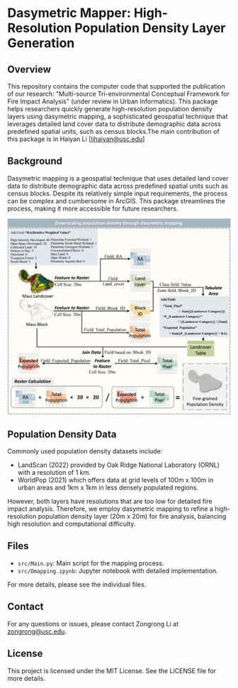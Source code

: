 
# Dasymetric Mapper: High-Resolution Population Density Layer Generation

## Overview
This repository contains the computer code that supported the publication of our research: "Multi-source Tri-environmental Conceptual Framework for Fire Impact Analysis" (under review in Urban Informatics). This package helps researchers quickly generate high-resolution population density layers using dasymetric mapping, a sophisticated geospatial technique that leverages detailed land cover data to distribute demographic data across predefined spatial units, such as census blocks.The main contribution of this package is in Haiyan Li [lihaiyan@usc.edu]
## Background
Dasymetric mapping is a geospatial technique that uses detailed land cover data to distribute demographic data across predefined spatial units such as census blocks. Despite its relatively simple input requirements, the process can be complex and cumbersome in ArcGIS. This package streamlines the process, making it more accessible for future researchers.

![Dasymetric Mapping Process](images/Dasymetric_mapping.jpg "Downscaling population density through dasymetric mapping")

## Population Density Data
Commonly used population density datasets include:
- LandScan (2022) provided by Oak Ridge National Laboratory (ORNL) with a resolution of 1 km.
- WorldPop (2021) which offers data at grid levels of 100m x 100m in urban areas and 1km x 1km in less densely populated regions.

However, both layers have resolutions that are too low for detailed fire impact analysis. Therefore, we employ dasymetric mapping to refine a high-resolution population density layer (20m x 20m) for fire analysis, balancing high resolution and computational difficulty.

## Files
- `src/Main.py`: Main script for the mapping process.
- `src/Dmapping.ipynb`: Jupyter notebook with detailed implementation.

For more details, please see the individual files.

## Contact
For any questions or issues, please contact Zongrong Li at zongrong@usc.edu.

## License
This project is licensed under the MIT License. See the LICENSE file for more details.




